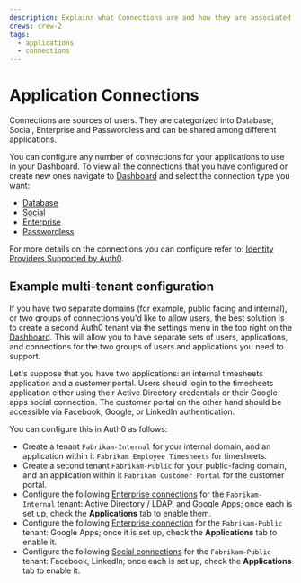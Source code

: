 ```yaml
---
description: Explains what Connections are and how they are associated with Auth0 Applications.
crews: crew-2
tags:
  - applications
  - connections
---
```

# Application Connections

Connections are sources of users. They are categorized into Database, Social, Enterprise and Passwordless and can be shared among different applications.

You can configure any number of connections for your applications to use in your Dashboard. To view all the connections that you have configured or create new ones navigate to [Dashboard](${manage_url}/#/) and select the connection type you want:
- [Database](${manage_url}/#/connections/database)
- [Social](${manage_url}/#/connections/social)
- [Enterprise](${manage_url}/#/connections/enterprise)
- [Passwordless](${manage_url}/#/connections/passwordless)

For more details on the connections you can configure refer to: [Identity Providers Supported by Auth0](/identityproviders).

## Example multi-tenant configuration

If you have two separate domains (for example, public facing and internal), or two groups of connections you'd like to allow users, the best solution is to create a second Auth0 tenant via the settings menu in the top right on the [Dashboard](${manage_url}). This will allow you to have separate sets of users, applications, and connections for the two groups of users and applications you need to support.

Let's suppose that you have two applications: an internal timesheets application and a customer portal. Users should login to the timesheets application either using their Active Directory credentials or their Google apps social connection. The customer portal on the other hand should be accessible via Facebook, Google, or LinkedIn authentication.

You can configure this in Auth0 as follows:

- Create a tenant `Fabrikam-Internal` for your internal domain, and an application within it `Fabrikam Employee Timesheets` for timesheets.
- Create a second tenant `Fabrikam-Public` for your public-facing domain, and an application within it `Fabrikam Customer Portal` for the customer portal.
- Configure the following [Enterprise connections](${manage_url}/#/connections/enterprise) for the `Fabrikam-Internal` tenant: Active Directory / LDAP, and Google Apps; once each is set up, check the **Applications** tab to enable them.
- Configure the following [Enterprise connection](${manage_url}/#/connections/enterprise) for the `Fabrikam-Public` tenant: Google Apps; once it is set up, check the **Applications** tab to enable it.
- Configure the following [Social connections](${manage_url}/#/connections/social) for the `Fabrikam-Public` tenant: Facebook, LinkedIn; once each is set up, check the **Applications** tab to enable it.
